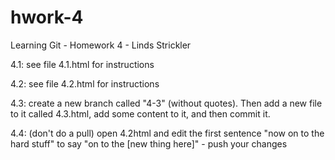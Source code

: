 # hwork-4
Learning Git - Homework 4 - Linds Strickler

4.1: see file 4.1.html for instructions

4.2: see file 4.2.html for instructions

4.3: create a new branch called "4-3" (without quotes). Then add a new file to it called 4.3.html, add some content to it, and then commit it.

4.4: (don't do a pull) open 4.2html and edit the first sentence "now on to the hard stuff" to say "on to the [new thing here]" - push your changes